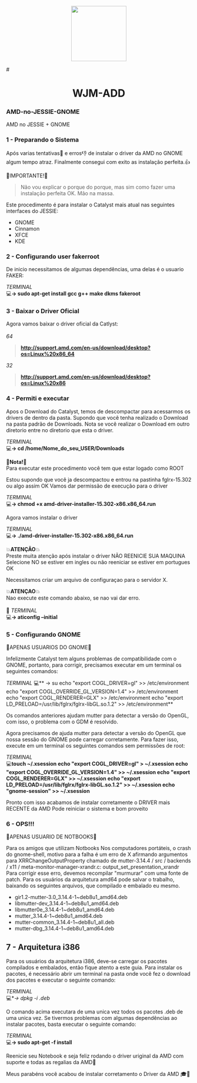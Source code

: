 <p align="center"><a href="http://wjm-add.com/ja-jp/" target="_blank"><img width="150"src="http://wjm-add.com/wjm-add300x300.png"></a></p>

#<h1 align="center">WJM-ADD</h1>

### AMD-no-JESSIE-GNOME
AMD no JESSIE + GNOME
### 1 - Preparando o Sistema

Após varias tentativas:punch: e erros:-1: de instalar o driver da AMD no GNOME algum tempo atraz.
Finalmente consegui com exito as instalação perfeita.:+1:

:eyes:IMPORTANTE!:eyes:
>Não vou explicar o porque do porque, mas sim como fazer uma instalação perfeita OK.
Mão na massa.

Este procedimento é para instalar o Catalyst mais atual nas seguintes interfaces do JESSIE:
* GNOME
* Cinnamon
* XFCE
* KDE

### 2 - Configurando user fakerroot
De inicio necessitamos de algumas dependências, uma delas é o usuario FAKER:

*TERMINAL*<br>
:computer:**→ sudo apt-get install gcc g++ make dkms fakeroot**	

### 3 - Baixar o Driver Oficial
Agora vamos baixar o driver oficial da Catlyst:<br><br>
*64*
>**http://support.amd.com/en-us/download/desktop?os=Linux%20x86_64**

*32*
>**http://support.amd.com/en-us/download/desktop?os=Linux%20x86**


### 4 - Permiti e executar 
Apos o Download do Catalyst, temos de descompactar para acessarmos os drivers de dentro da pasta.
Supondo que você tenha realizado o Download na pasta padrão de Downloads. Nota se você realizar o Download em outro diretorio entre no diretorio que esta o driver.

*TERMINAL*<br>
:computer:**→ cd /home/Nome_do_seu_USER/Downloads**

:eyes:**Nota!**:eyes: <br>
Para executar este procedimento você tem que estar logado como ROOT

Estou supondo que você ja descompactou e entrou na pastinha fglrx-15.302 ou algo assim OK
Vamos dar permissão de execução para o driver

*TERMINAL*<br>
:computer:**→ chmod +x amd-driver-installer-15.302-x86.x86_64.run**

Agora vamos instalar o driver

*TERMINAL*<br>
:computer:**→ ./amd-driver-installer-15.302-x86.x86_64.run**


:boom:**ATENÇÃO**:boom: <br>
Preste muita atenção após instalar o driver NÃO REENICIE SUA MAQUINA
Selecione NO se estiver em ingles ou não reeniciar se estiver em portugues OK

Necessitamos criar um arquivo de configuraçao para o servidor X.

:boom:**ATENÇAO**:boom:<br> 
Nao execute este comando abaixo, se nao vai dar erro.<br><br>
:no_good:
*TERMINAL*<br>
:computer:**→ aticonfig –initial**


### 5 - Configurando GNOME
:eyes:APENAS USUARIOS DO GNOME:eyes:

Infelizmente Catalyst tem alguns problemas de compatibilidade com o GNOME, portanto, para corrigir, precisamos executar em um terminal os seguintes comandos:

*TERMINAL*
:computer:** → su
echo "export COGL_DRIVER=gl" >> /etc/environment
echo "export COGL_OVERRIDE_GL_VERSION=1.4" >> /etc/environment
echo "export COGL_RENDERER=GLX" >> /etc/environment
echo "export LD_PRELOAD=/usr/lib/fglrx/fglrx-libGL.so.1.2" >> /etc/environment**

Os comandos anteriores ajudam mutter para detectar a versão do OpenGL, com isso, o problema com o GDM é resolvido.

Agora precisamos de ajuda mutter para detectar a versão do OpenGL que nossa sessão do GNOME pode carregar corretamente. Para fazer isso, execute em um terminal os seguintes comandos sem permissões de root:

*TERMINAL*<br>
:computer:**touch ~/.xsession
echo "export COGL_DRIVER=gl" > ~/.xsession
echo "export COGL_OVERRIDE_GL_VERSION=1.4" >> ~/.xsession
echo "export COGL_RENDERER=GLX" >> ~/.xsession
echo "export LD_PRELOAD=/usr/lib/fglrx/fglrx-libGL.so.1.2" >> ~/.xsession
echo "gnome-session" >> ~/.xsession**

Pronto com isso acabamos de instalar corretamente o DRIVER mais RECENTE da AMD
Pode reiniciar o sistema e bom proveito

### 6 - OPS!!!
:eyes:APENAS USUARIO DE NOTBOOKS:eyes:

Para os amigos que utilizam Notbooks
Nos computadores portáteis, o crash do gnome-shell, motivo para a falha é um erro de X afirmando argumentos para XRRChangeOutputProperty chamado de mutter-3.14.4 / src / backends / x11 / meta-monitor-manager-xrandr.c: output_set_presentation_xrandr
Para corrigir esse erro, devemos recompilar "murmurar" com uma fonte de patch. Para os usuários da arquitetura amd64 pode salvar o trabalho, baixando os seguintes arquivos, que compilado e embalado eu mesmo.

- gir1.2-mutter-3.0_3.14.4-1~deb8u1_amd64.deb
- libmutter-dev_3.14.4-1~deb8u1_amd64.deb
- libmutter0e_3.14.4-1~deb8u1_amd64.deb
- mutter_3.14.4-1~deb8u1_amd64.deb
- mutter-common_3.14.4-1~deb8u1_all.deb
- mutter-dbg_3.14.4-1~deb8u1_amd64.deb

## 7 - Arquitetura i386
Para os usuários da arquitetura i386, deve-se carregar os pacotes compilados e embalados, então fique atento a este guia.
Para instalar os pacotes, é necessário abrir um terminal na pasta onde você fez o download dos pacotes e executar o seguinte comando:

*TERMINAL*<br>
:computer:**→ dpkg -i *.deb**

O comando acima executara de uma unica vez todos os pacotes .deb de uma unica vez.
Se tivermos problemas com algumas dependências ao instalar pacotes, basta executar o seguinte comando:

*TERMINAL*<br>
:computer:**→ sudo apt-get -f install**

Reenicie seu Notebook e seja feliz rodando o driver uriginal da AMD com suporte e todas as regalias da AMD:checkered_flag:

Meus parabéns você acabou de instalar corretamento o Driver da AMD :mortar_board::tada:
